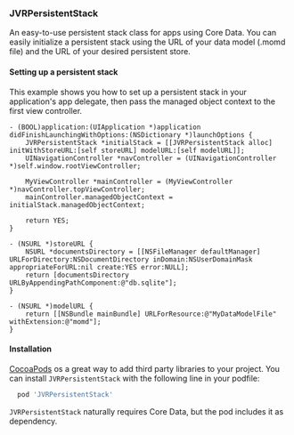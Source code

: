 ### JVRPersistentStack

An easy-to-use persistent stack class for apps using Core Data. You can easily initialize a persistent stack using the URL of your data model (.momd file) and the URL of your desired persistent store.

#### Setting up a persistent stack

This example shows you how to set up a persistent stack in your application's app delegate, then pass the managed object context to the first view controller.

```objc
- (BOOL)application:(UIApplication *)application didFinishLaunchingWithOptions:(NSDictionary *)launchOptions {
    JVRPersistentStack *initialStack = [[JVRPersistentStack alloc] initWithStoreURL:[self storeURL] modelURL:[self modelURL]];
    UINavigationController *navController = (UINavigationController *)self.window.rootViewController;
    
    MyViewController *mainController = (MyViewController *)navController.topViewController;
    mainController.managedObjectContext = initialStack.managedObjectContext;
    
    return YES;
}

- (NSURL *)storeURL {
    NSURL *documentsDirectory = [[NSFileManager defaultManager] URLForDirectory:NSDocumentDirectory inDomain:NSUserDomainMask appropriateForURL:nil create:YES error:NULL];
    return [documentsDirectory URLByAppendingPathComponent:@"db.sqlite"];
}

- (NSURL *)modelURL {
    return [[NSBundle mainBundle] URLForResource:@"MyDataModelFile" withExtension:@"momd"];
}
```

#### Installation

[CocoaPods](cocoapods.org) os a great way to add third party libraries to your project. You can install `JVRPersistentStack` with the following line in your podfile:

```ruby
  pod 'JVRPersistentStack'
```

`JVRPersistentStack` naturally requires Core Data, but the pod includes it as dependency.
